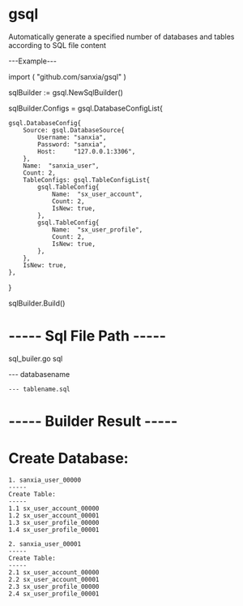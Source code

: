 # gsql
Automatically generate a specified number of databases and tables according to SQL file content

---Example---

import (
    "github.com/sanxia/gsql"
)

sqlBuilder := gsql.NewSqlBuilder()

sqlBuilder.Configs = gsql.DatabaseConfigList{

    gsql.DatabaseConfig{
        Source: gsql.DatabaseSource{
            Username: "sanxia",
            Password: "sanxia",
            Host:     "127.0.0.1:3306",
        },
        Name:  "sanxia_user",
        Count: 2,
        TableConfigs: gsql.TableConfigList{
            gsql.TableConfig{
                Name:  "sx_user_account",
                Count: 2,
                IsNew: true,
            },
            gsql.TableConfig{
                Name:  "sx_user_profile",
                Count: 2,
                IsNew: true,
            },
        },
        IsNew: true,
    },
}

sqlBuilder.Build()


----- Sql File Path -----
=====
sql_builer.go
sql

--- databasename

    --- tablename.sql



----- Builder Result -----
=====
Create Database:
=====
    1. sanxia_user_00000
    -----
    Create Table:
    -----
    1.1 sx_user_account_00000
    1.2 sx_user_account_00001
    1.3 sx_user_profile_00000
    1.4 sx_user_profile_00001

    2. sanxia_user_00001
    -----
    Create Table:
    -----
    2.1 sx_user_account_00000
    2.2 sx_user_account_00001
    2.3 sx_user_profile_00000
    2.4 sx_user_profile_00001


